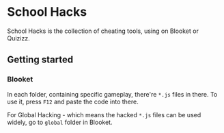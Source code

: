 # School Hacks

School Hacks is the collection of cheating tools, using on Blooket or Quizizz.

## Getting started

### Blooket

In each folder, containing specific gameplay, there're `*.js` files in there. To use it, press `F12` and paste the code into there.

For Global Hacking - which means the hacked `*.js` files can be used widely, go to `global` folder in Blooket.
